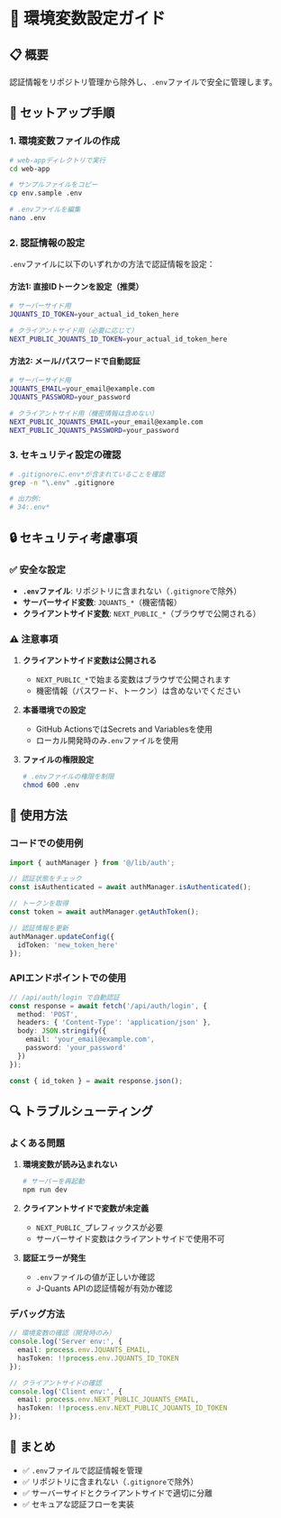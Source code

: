 # 🔐 環境変数設定ガイド

## 📋 概要

認証情報をリポジトリ管理から除外し、`.env`ファイルで安全に管理します。

## 🚀 セットアップ手順

### 1. 環境変数ファイルの作成

```bash
# web-appディレクトリで実行
cd web-app

# サンプルファイルをコピー
cp env.sample .env

# .envファイルを編集
nano .env
```

### 2. 認証情報の設定

`.env`ファイルに以下のいずれかの方法で認証情報を設定：

#### 方法1: 直接IDトークンを設定（推奨）

```bash
# サーバーサイド用
JQUANTS_ID_TOKEN=your_actual_id_token_here

# クライアントサイド用（必要に応じて）
NEXT_PUBLIC_JQUANTS_ID_TOKEN=your_actual_id_token_here
```

#### 方法2: メール/パスワードで自動認証

```bash
# サーバーサイド用
JQUANTS_EMAIL=your_email@example.com
JQUANTS_PASSWORD=your_password

# クライアントサイド用（機密情報は含めない）
NEXT_PUBLIC_JQUANTS_EMAIL=your_email@example.com
NEXT_PUBLIC_JQUANTS_PASSWORD=your_password
```

### 3. セキュリティ設定の確認

```bash
# .gitignoreに.env*が含まれていることを確認
grep -n "\.env" .gitignore

# 出力例:
# 34:.env*
```

## 🔒 セキュリティ考慮事項

### ✅ 安全な設定

- **`.env`ファイル**: リポジトリに含まれない（`.gitignore`で除外）
- **サーバーサイド変数**: `JQUANTS_*`（機密情報）
- **クライアントサイド変数**: `NEXT_PUBLIC_*`（ブラウザで公開される）

### ⚠️ 注意事項

1. **クライアントサイド変数は公開される**
   - `NEXT_PUBLIC_*`で始まる変数はブラウザで公開されます
   - 機密情報（パスワード、トークン）は含めないでください

2. **本番環境での設定**
   - GitHub ActionsではSecrets and Variablesを使用
   - ローカル開発時のみ`.env`ファイルを使用

3. **ファイルの権限設定**
   ```bash
   # .envファイルの権限を制限
   chmod 600 .env
   ```

## 🚀 使用方法

### コードでの使用例

```typescript
import { authManager } from '@/lib/auth';

// 認証状態をチェック
const isAuthenticated = await authManager.isAuthenticated();

// トークンを取得
const token = await authManager.getAuthToken();

// 認証情報を更新
authManager.updateConfig({
  idToken: 'new_token_here'
});
```

### APIエンドポイントでの使用

```typescript
// /api/auth/login で自動認証
const response = await fetch('/api/auth/login', {
  method: 'POST',
  headers: { 'Content-Type': 'application/json' },
  body: JSON.stringify({
    email: 'your_email@example.com',
    password: 'your_password'
  })
});

const { id_token } = await response.json();
```

## 🔍 トラブルシューティング

### よくある問題

1. **環境変数が読み込まれない**
   ```bash
   # サーバーを再起動
   npm run dev
   ```

2. **クライアントサイドで変数が未定義**
   - `NEXT_PUBLIC_`プレフィックスが必要
   - サーバーサイド変数はクライアントサイドで使用不可

3. **認証エラーが発生**
   - `.env`ファイルの値が正しいか確認
   - J-Quants APIの認証情報が有効か確認

### デバッグ方法

```typescript
// 環境変数の確認（開発時のみ）
console.log('Server env:', {
  email: process.env.JQUANTS_EMAIL,
  hasToken: !!process.env.JQUANTS_ID_TOKEN
});

// クライアントサイドの確認
console.log('Client env:', {
  email: process.env.NEXT_PUBLIC_JQUANTS_EMAIL,
  hasToken: !!process.env.NEXT_PUBLIC_JQUANTS_ID_TOKEN
});
```

## 📝 まとめ

- ✅ `.env`ファイルで認証情報を管理
- ✅ リポジトリに含まれない（`.gitignore`で除外）
- ✅ サーバーサイドとクライアントサイドで適切に分離
- ✅ セキュアな認証フローを実装
